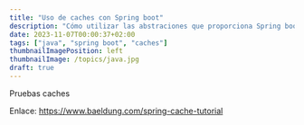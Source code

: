```yaml
---
title: "Uso de caches con Spring boot"
description: "Cómo utilizar las abstraciones que proporciona Spring boot para trabajar con caches"
date: 2023-11-07T00:00:37+02:00
tags: ["java", "spring boot", "caches"]
thumbnailImagePosition: left
thumbnailImage: /topics/java.jpg
draft: true
---
```



Pruebas caches

Enlace: https://www.baeldung.com/spring-cache-tutorial